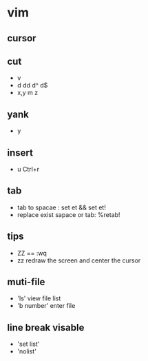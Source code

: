 # vim
## cursor

## cut
- v
- d dd d^ d$
- x,y m z

## yank
- y 

## insert

- u Ctrl+r

## tab
- tab to spacae : set et && set et!
- replace exist sapace or tab: %retab!

## tips
- ZZ == :wq
- zz redraw the screen and center the cursor

## muti-file
- 'ls' view file list
- 'b number' enter file

## line break visable
- 'set list'
- 'nolist'
